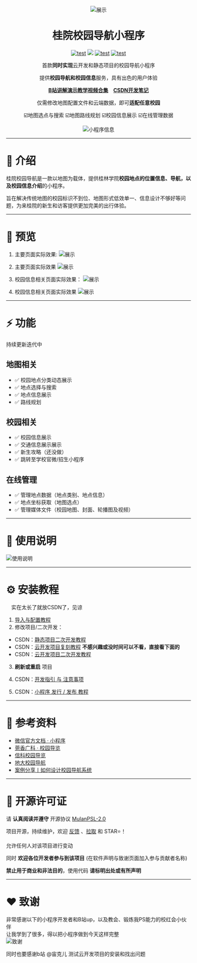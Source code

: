 <div align="center">

![展示](https://s1.ax1x.com/2023/04/16/p99G1RH.png) 
    <h1> 桂院校园导航小程序 </h1>

[![test](https://gitee.com/talmudmaster/GLU-Campus-Guide/badge/star.svg?theme=dark)](https://gitee.com/talmudmaster/GLU-Campus-Guide)
[![](https://img.shields.io/github/stars/talmudmaster/GLU-Guide)](https://github.com/talmudmaster/GLU-Guide)
[![test](https://img.shields.io/badge/license-MulanPSL-green)](LICENSE)
[![test](https://img.shields.io/badge/platform-微信小程序-green)](https://developers.weixin.qq.com/miniprogram/dev/component/)

首款**同时实现**云开发和静态项目的校园导航小程序  

提供**校园导航和校园信息**服务，具有出色的用户体验

**[B站讲解演示教学视频合集](https://space.bilibili.com/384844986/channel/collectiondetail?sid=1197124)**&emsp;**[CSDN开发笔记](https://blog.csdn.net/weixin_45940369/category_12257059.html)**

仅需修改地图配置文件和云端数据，即可**适配任意校园**  

☑️地图选点与搜索  ☑️地图路线规划  ☑️校园信息展示  ☑️在线管理数据
 
![小程序信息](https://s1.ax1x.com/2023/04/16/p99G3zd.png) 

</div>

---
# 📖 介绍  

桂院校园导航是一款以地图为载体，提供桂林学院**校园地点的位置信息、导航，以及校园信息介绍**的小程序。  

旨在解决传统地图的校园标识不到位、地图形式低效单一、信息设计不够好等问题，为来桂院的新生和访客提供更加完美的出行体验。

---
# 🤩 预览

1. 主要页面实际效果:
![展示](https://s1.ax1x.com/2023/04/16/p99GUdf.png)  

2. 主要页面实际效果
![展示](https://s1.ax1x.com/2023/04/16/p99G0Jg.png)  

3. 校园信息相关页面实际效果：
![展示](https://s1.ax1x.com/2023/04/16/p99GBWQ.png)  

4. 校园信息相关页面实际效果
![展示](https://s1.ax1x.com/2023/04/16/p99GYLt.png)   

---
# ⚡️ 功能

持续更新迭代中

## 地图相关
- ✅ 校园地点分类动态展示
- ✅ 地点选择与搜索
- ✅ 地点信息展示
- ✅ 路线规划

## 校园相关
- ✅ 校园信息展示
- ✅ 交通信息展示展示
- ✅ 新生攻略（还没做）
- ✅ 跳转至学校官微/招生小程序

## 在线管理
- ✅ 管理地点数据（地点类别、地点信息）
- ✅ 地点坐标获取（地图选点）
- ✅ 管理媒体文件（校园地图、封面、轮播图及视频）

---
# 📝 使用说明

![使用说明](https://s1.ax1x.com/2023/04/16/p99GGQA.png)

---
# ⚙ 安装教程

&emsp;实在太长了就放CSDN了，见谅

1. [导入与配置教程](https://blog.csdn.net/weixin_45940369/article/details/130938418)
2. 修改项目/二次开发：
- CSDN：[静态项目二次开发教程](https://blog.csdn.net/weixin_45940369/article/details/130691976)
- CSDN：[云开发项目复刻教程](https://blog.csdn.net/weixin_45940369/article/details/130693234) **不感兴趣或没时间可以不看，直接看下面的**
- CSDN：[云开发项目二次开发教程](https://blog.csdn.net/weixin_45940369/article/details/130692247)

3. **刷新或重启** 项目

4. CSDN：[开发指引 与 注意事项](https://blog.csdn.net/weixin_45940369/article/details/130918773)

5. CSDN：[小程序 发行 / 发布 教程](https://blog.csdn.net/weixin_45940369/article/details/130693653)

---
# 🧾 参考资料

- [微信官方文档 · 小程序](https://developers.weixin.qq.com/miniprogram/dev/framework/)
- [莞香广科 · 校园导览](https://gitee.com/hm_anwei/school-map)
- [信科校园导览](https://gitee.com/talmudmaster/GIIT-campus-guide)
- [地大校园导航](https://gitee.com/min_yue/CUG_Campus-navigation)
- [案例分享丨如何设计校园导航系统](https://itc.jnmc.edu.cn/2021/0621/c1949a121868/pagem.htm)

---
# 📒 开源许可证
 
请 **认真阅读并遵守** 开源协议 [MulanPSL-2.0](LICENSE)

项目开源，持续维护，欢迎 [反馈](https://gitee.com/talmudmaster/GLU-Campus-Guide/issues) 、[拉取](https://gitee.com/talmudmaster/GLU-Campus-Guide/pulls) 和 STAR⭐️！

允许任何人对该项目进行变动

同时 **欢迎各位开发者参与到该项目** (在软件声明与致谢页面加入参与贡献者名称)

**禁止用于商业和非法目的**，使用代码 **请标明出处或有所声明**  

---
# ❤ 致谢

非常感谢以下的小程序开发者和B站up，以及教会、锻炼我PS能力的校红会小伙伴  
让我学到了很多，得以把小程序做到今天这样完整  
![致谢](https://s1.ax1x.com/2023/04/16/p99GwFS.png)

同时也要感谢b站 @宙克儿 测试云开发项目的安装和找出问题